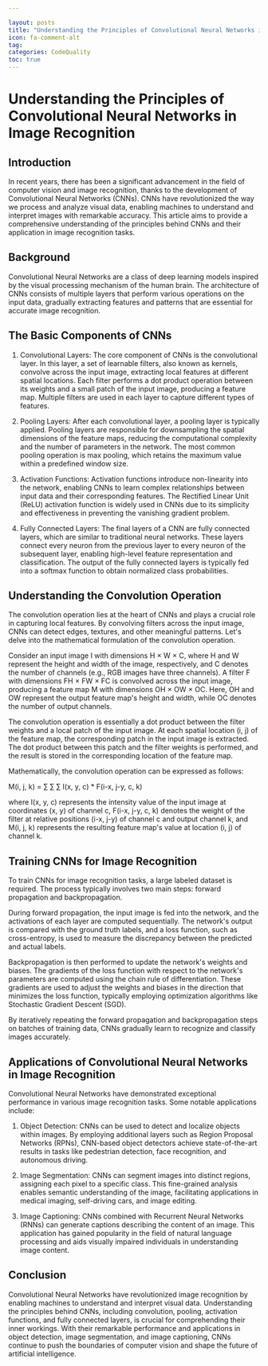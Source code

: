 ```yaml
---

layout: posts
title: "Understanding the Principles of Convolutional Neural Networks in Image Recognition"
icon: fa-comment-alt
tag:      
categories: CodeQuality
toc: true
---
```




# Understanding the Principles of Convolutional Neural Networks in Image Recognition

## Introduction

In recent years, there has been a significant advancement in the field of computer vision and image recognition, thanks to the development of Convolutional Neural Networks (CNNs). CNNs have revolutionized the way we process and analyze visual data, enabling machines to understand and interpret images with remarkable accuracy. This article aims to provide a comprehensive understanding of the principles behind CNNs and their application in image recognition tasks.

## Background

Convolutional Neural Networks are a class of deep learning models inspired by the visual processing mechanism of the human brain. The architecture of CNNs consists of multiple layers that perform various operations on the input data, gradually extracting features and patterns that are essential for accurate image recognition.

## The Basic Components of CNNs

1. Convolutional Layers: The core component of CNNs is the convolutional layer. In this layer, a set of learnable filters, also known as kernels, convolve across the input image, extracting local features at different spatial locations. Each filter performs a dot product operation between its weights and a small patch of the input image, producing a feature map. Multiple filters are used in each layer to capture different types of features.

2. Pooling Layers: After each convolutional layer, a pooling layer is typically applied. Pooling layers are responsible for downsampling the spatial dimensions of the feature maps, reducing the computational complexity and the number of parameters in the network. The most common pooling operation is max pooling, which retains the maximum value within a predefined window size.

3. Activation Functions: Activation functions introduce non-linearity into the network, enabling CNNs to learn complex relationships between input data and their corresponding features. The Rectified Linear Unit (ReLU) activation function is widely used in CNNs due to its simplicity and effectiveness in preventing the vanishing gradient problem.

4. Fully Connected Layers: The final layers of a CNN are fully connected layers, which are similar to traditional neural networks. These layers connect every neuron from the previous layer to every neuron of the subsequent layer, enabling high-level feature representation and classification. The output of the fully connected layers is typically fed into a softmax function to obtain normalized class probabilities.

## Understanding the Convolution Operation

The convolution operation lies at the heart of CNNs and plays a crucial role in capturing local features. By convolving filters across the input image, CNNs can detect edges, textures, and other meaningful patterns. Let's delve into the mathematical formulation of the convolution operation.

Consider an input image I with dimensions H × W × C, where H and W represent the height and width of the image, respectively, and C denotes the number of channels (e.g., RGB images have three channels). A filter F with dimensions FH × FW × FC is convolved across the input image, producing a feature map M with dimensions OH × OW × OC. Here, OH and OW represent the output feature map's height and width, while OC denotes the number of output channels.

The convolution operation is essentially a dot product between the filter weights and a local patch of the input image. At each spatial location (i, j) of the feature map, the corresponding patch in the input image is extracted. The dot product between this patch and the filter weights is performed, and the result is stored in the corresponding location of the feature map.

Mathematically, the convolution operation can be expressed as follows:

M(i, j, k) = ∑ ∑ ∑ I(x, y, c) * F(i-x, j-y, c, k)

where I(x, y, c) represents the intensity value of the input image at coordinates (x, y) of channel c, F(i-x, j-y, c, k) denotes the weight of the filter at relative positions (i-x, j-y) of channel c and output channel k, and M(i, j, k) represents the resulting feature map's value at location (i, j) of channel k.

## Training CNNs for Image Recognition

To train CNNs for image recognition tasks, a large labeled dataset is required. The process typically involves two main steps: forward propagation and backpropagation.

During forward propagation, the input image is fed into the network, and the activations of each layer are computed sequentially. The network's output is compared with the ground truth labels, and a loss function, such as cross-entropy, is used to measure the discrepancy between the predicted and actual labels.

Backpropagation is then performed to update the network's weights and biases. The gradients of the loss function with respect to the network's parameters are computed using the chain rule of differentiation. These gradients are used to adjust the weights and biases in the direction that minimizes the loss function, typically employing optimization algorithms like Stochastic Gradient Descent (SGD).

By iteratively repeating the forward propagation and backpropagation steps on batches of training data, CNNs gradually learn to recognize and classify images accurately.

## Applications of Convolutional Neural Networks in Image Recognition

Convolutional Neural Networks have demonstrated exceptional performance in various image recognition tasks. Some notable applications include:

1. Object Detection: CNNs can be used to detect and localize objects within images. By employing additional layers such as Region Proposal Networks (RPNs), CNN-based object detectors achieve state-of-the-art results in tasks like pedestrian detection, face recognition, and autonomous driving.

2. Image Segmentation: CNNs can segment images into distinct regions, assigning each pixel to a specific class. This fine-grained analysis enables semantic understanding of the image, facilitating applications in medical imaging, self-driving cars, and image editing.

3. Image Captioning: CNNs combined with Recurrent Neural Networks (RNNs) can generate captions describing the content of an image. This application has gained popularity in the field of natural language processing and aids visually impaired individuals in understanding image content.

## Conclusion

Convolutional Neural Networks have revolutionized image recognition by enabling machines to understand and interpret visual data. Understanding the principles behind CNNs, including convolution, pooling, activation functions, and fully connected layers, is crucial for comprehending their inner workings. With their remarkable performance and applications in object detection, image segmentation, and image captioning, CNNs continue to push the boundaries of computer vision and shape the future of artificial intelligence.